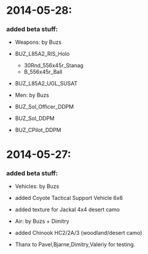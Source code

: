 
<h1>2014-05-28:</h1>


<h3>added beta stuff:</h3>

- Weapons: by Buzs

- BUZ_L85A2_RIS_Holo
     * 30Rnd_556x45r_Stanag 
	 * B_556x45r_Ball
		
- BUZ_L85A2_UGL_SUSAT 

- Men: by Buzs
- BUZ_Sol_Officer_DDPM
- BUZ_Sol_DDPM
- BUZ_CPilot_DDPM

<h1>2014-05-27:</h1>

<h3>added beta stuff:</h3>

- Vehicles: by Buzs

- added Coyote Tactical Support Vehicle 6x6
- added texture for Jackal 4x4 desert camo

- Air: by Buzs + Dimitry
- added Chinook HC2/2A/3 (woodland/desert camo)


- Thanx to Pavel,Bjarne,Dimitry,Valeriy for testing.

